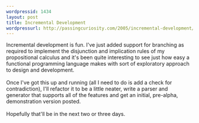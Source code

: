 ```yaml
--- 
wordpressid: 1434
layout: post
title: Incremental Development
wordpressurl: http://passingcuriosity.com/2005/incremental-development/
---
```

Incremental development is fun. I've just added support for branching as required to implement the disjunction and implication rules of my propositional calculus and it's been quite interesting to see just how easy a functional programming language makes with sort of exploratory approach to design and development.<br /><br />Once I've got this up and running (all I need to do is add a check for contradiction), I'll refactor it to be a little neater, write a parser and generator that supports all of the features and get an initial, pre-alpha, demonstration version posted.<br /><br />Hopefully that'll be in the next two or three days.
